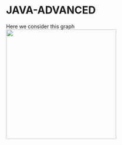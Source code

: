 # JAVA-ADVANCED
Here we consider this graph </br>
<img src="https://user-images.githubusercontent.com/26745548/50575254-4e322a00-0e25-11e9-89aa-1beea3157c2e.PNG" width="300">
